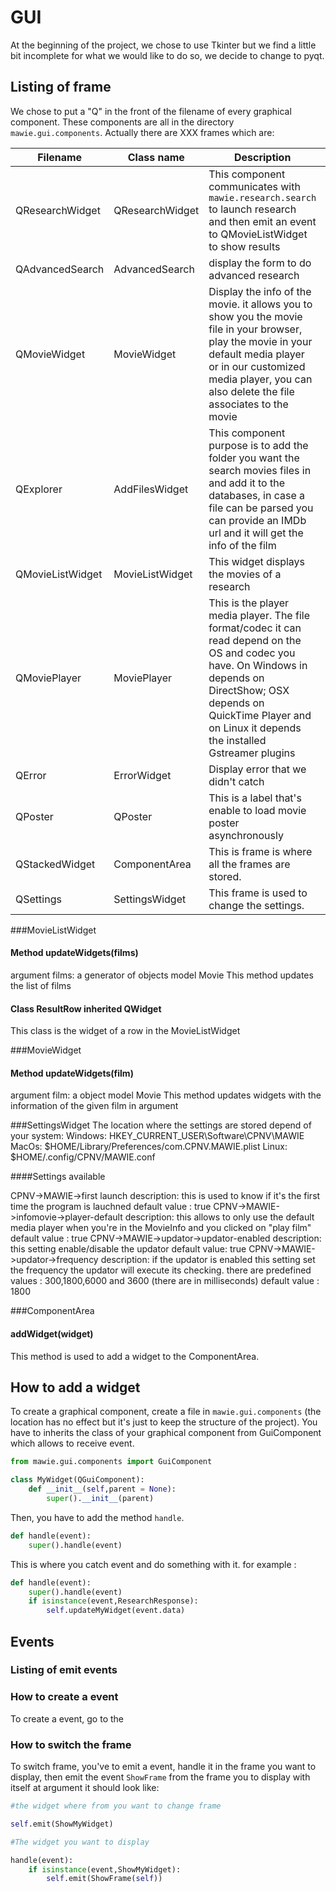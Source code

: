 # GUI
At the beginning of the project, we chose to use Tkinter but we find a little bit incomplete for what we would  like to do
so, we decide to change to pyqt.

## Listing of frame
We chose to put a "Q" in the front of the filename of every graphical component. These components are all in the
directory ``` mawie.gui.components ```.
Actually there are XXX frames which are:

Filename | Class name | Description | Inherits|
---------|------------|-------------|---------|
QResearchWidget|QResearchWidget| This component communicates with ```mawie.research.search```  to launch research and then emit an event to QMovieListWidget to show results|
QAdvancedSearch|AdvancedSearch|display the form to do advanced research
QMovieWidget|MovieWidget| Display the info of the movie. it allows you to show you the movie file in your browser, play the movie in your default media player or in our customized media player, you can also delete the file associates to the movie|
QExplorer|AddFilesWidget| This component purpose is to add the folder you want the search movies files in and add it to the databases, in case a file can be parsed you can provide an IMDb url and it will get the info of the film|
QMovieListWidget|MovieListWidget| This widget displays the movies of a research|
QMoviePlayer| MoviePlayer| This is the player media player. The file format/codec it can read depend on the OS and codec you have. On Windows in depends on DirectShow; OSX depends on QuickTime Player and on Linux it depends  the installed Gstreamer plugins|
QError|ErrorWidget|Display error that we didn't catch|
QPoster|QPoster| This is a label that's enable to load movie poster asynchronously
QStackedWidget|ComponentArea|This is frame is where all the frames are stored.
QSettings|SettingsWidget| This frame is used to change the settings.

###MovieListWidget
#### Method updateWidgets(films)
argument films: a generator of objects model Movie
This method updates the list of films

#### Class ResultRow inherited QWidget
This class is the widget of a row in the MovieListWidget

###MovieWidget
#### Method updateWidgets(film)
argument film: a object model Movie
This method updates widgets with the information of the given film in argument

###SettingsWidget
The location where the settings are stored depend of your system:
Windows: HKEY_CURRENT_USER\Software\CPNV\MAWIE
MacOs: $HOME/Library/Preferences/com.CPNV.MAWIE.plist
Linux: $HOME/.config/CPNV/MAWIE.conf

####Settings available

CPNV->MAWIE->first launch
description: this is used to know if it's the first time the program is lauchned
default value : true
CPNV->MAWIE->infomovie->player-default
description: this allows to only use the default media player when you're in the MovieInfo and you clicked on "play film"
default value : true
CPNV->MAWIE->updator->updator-enabled
description: this setting enable/disable the updator
default value: true
CPNV->MAWIE->updator->frequency
description: if the updator is enabled this setting set the frequency the updator will execute its checking.
there are predefined values : 300,1800,6000 and 3600 (there are in milliseconds)
default value : 1800  


###ComponentArea
#### addWidget(widget)
This method is used to add a widget to the ComponentArea.

###

## How to add a widget
To create a graphical component, create a file in ```mawie.gui.components``` (the location has no effect but it's just to keep the structure of the project).
You have to inherits the class of your graphical component from GuiComponent which allows to receive event. 
```Python
from mawie.gui.components import GuiComponent

class MyWidget(QGuiComponent):
    def __init__(self,parent = None):
        super().__init__(parent)
```

Then, you have to add the method ```handle```. 
```Python
def handle(event):
    super().handle(event)
```
This is where you catch event and do something with it. for example :
```Python
def handle(event):
    super().handle(event)
    if isinstance(event,ResearchResponse):
        self.updateMyWidget(event.data)

```
## Events
### Listing of emit events
### How to create a event
To create a event, go to the 


### How to switch the frame
To switch frame, you've to emit a event, handle it in the frame you want to display, then emit the event ```ShowFrame``` from the frame you to display with itself at argument
it should look like:

```Python
#the widget where from you want to change frame

self.emit(ShowMyWidget)
```
```Python
#The widget you want to display

handle(event):
    if isinstance(event,ShowMyWidget):
        self.emit(ShowFrame(self))
    
```





